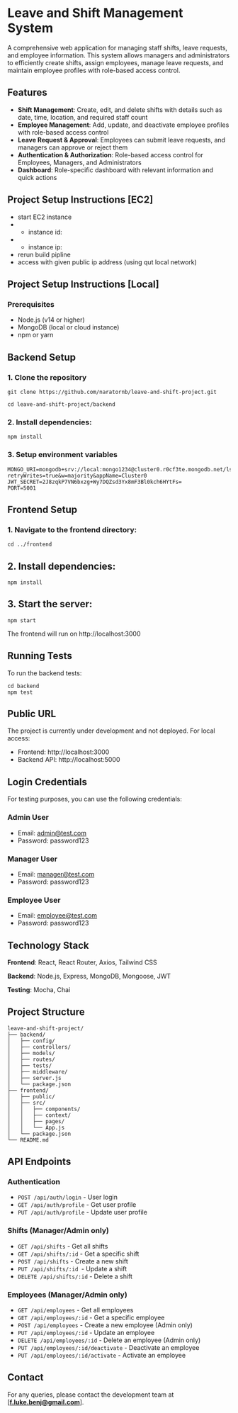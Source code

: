 # Leave and Shift Management System

A comprehensive web application for managing staff shifts, leave requests, and employee information. This system allows managers and administrators to efficiently create shifts, assign employees, manage leave requests, and maintain employee profiles with role-based access control.


## Features
- **Shift Management**: Create, edit, and delete shifts with details such as date, time, location, and required staff count
- **Employee Management**: Add, update, and deactivate employee profiles with role-based access control
- **Leave Request & Approval**: Employees can submit leave requests, and managers can approve or reject them
- **Authentication & Authorization**: Role-based access control for Employees, Managers, and Administrators
- **Dashboard**: Role-specific dashboard with relevant information and quick actions

## Project Setup Instructions [EC2]
- start EC2 instance
- - instance id: 
- - instance ip:
- rerun build pipline
- access with given public ip address (using qut local network)
## Project Setup Instructions [Local]
### Prerequisites
- Node.js (v14 or higher)
- MongoDB (local or cloud instance)
- npm or yarn

## Backend Setup
### 1. Clone the repository

```
git clone https://github.com/naratornb/leave-and-shift-project.git

cd leave-and-shift-project/backend 
```

### 2. Install dependencies:
```
npm install
```

### 3. Setup environment variables
```
MONGO_URI=mongodb+srv://local:mongo1234@cluster0.r0cf3te.mongodb.net/lsm_db?retryWrites=true&w=majority&appName=Cluster0
JWT_SECRET=2J8zqkP7VN6bxzg+Wy7DQZsd3Yx8mF3Bl0kch6HYtFs=
PORT=5001
```

## Frontend Setup
### 1. Navigate to the frontend directory:
```
cd ../frontend
```

## 2. Install dependencies:
```
npm install
```
## 3. Start the server:
```
npm start
```
The frontend will run on http://localhost:3000

## Running Tests
To run the backend tests:
```
cd backend
npm test
```

## Public URL
The project is currently under development and not deployed. For local access:
- Frontend: http://localhost:3000
- Backend API: http://localhost:5000

## Login Credentials
For testing purposes, you can use the following credentials:
### Admin User
- Email: admin@test.com
- Password: password123
### Manager User
- Email: manager@test.com
- Password: password123
### Employee User
- Email: employee@test.com
- Password: password123

## Technology Stack
**Frontend**: React, React Router, Axios, Tailwind CSS 

**Backend**: Node.js, Express, MongoDB, Mongoose, JWT

**Testing**: Mocha, Chai

## Project Structure
```
leave-and-shift-project/
├── backend/
│   ├── config/
│   ├── controllers/
│   ├── models/
│   ├── routes/
│   ├── tests/
│   ├── middleware/
│   ├── server.js
│   └── package.json
├── frontend/
│   ├── public/
│   ├── src/
│   │   ├── components/
│   │   ├── context/
│   │   ├── pages/
│   │   └── App.js
│   └── package.json
└── README.md
```

## API Endpoints
### Authentication
- `POST /api/auth/login` - User login
- `GET /api/auth/profile` - Get user profile
- `PUT /api/auth/profile` - Update user profile
### Shifts (Manager/Admin only)
- `GET /api/shifts` - Get all shifts
- `GET /api/shifts/:id` - Get a specific shift
- `POST /api/shifts` - Create a new shift
- `PUT /api/shifts/:id `- Update a shift
- `DELETE /api/shifts/:id` - Delete a shift
### Employees (Manager/Admin only)
- `GET /api/employees` - Get all employees
- `GET /api/employees/:id` - Get a specific employee
- `POST /api/employees` - Create a new employee (Admin only)
- `PUT /api/employees/:id` - Update an employee
- `DELETE /api/employees/:id` - Delete an employee (Admin only)
- `PUT /api/employees/:id/deactivate` - Deactivate an employee
- `PUT /api/employees/:id/activate` - Activate an employee

## Contact
For any queries, please contact the development team at [**f.luke.benj@gmail.com**].